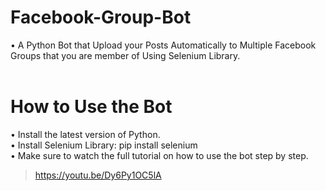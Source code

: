 # Facebook-Group-Bot
• A Python Bot that Upload your Posts Automatically to Multiple Facebook Groups that you are member of Using Selenium Library.<br><br>
# How to Use the Bot
• Install the latest version of Python.<br>
• Install Selenium Library: pip install selenium<br>
• Make sure to watch the full tutorial on how to use the bot step by step.<br>
  > https://youtu.be/Dy6Py1OC5lA
